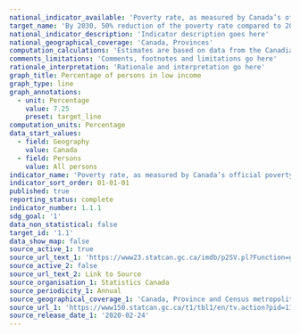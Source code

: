 ```yaml
---
national_indicator_available: 'Poverty rate, as measured by Canada’s official poverty line'
target_name: 'By 2030, 50% reduction of the poverty rate compared to 2015'
national_indicator_description: 'Indicator description goes here'
national_geographical_coverage: 'Canada, Provinces' 
computation_calculations: 'Estimates are based on data from the Canadian Income Survey (CIS) since 2012.'
comments_limitations: 'Comments, footnotes and limitations go here'
rationale_interpretation: 'Rationale and interpretation go here'
graph_title: Percentage of persons in low income
graph_type: line
graph_annotations:
  - unit: Percentage
    value: 7.25
    preset: target_line
computation_units: Percentage
data_start_values:
  - field: Geography
    value: Canada
  - field: Persons
    value: All persons
indicator_name: 'Poverty rate, as measured by Canada’s official poverty line'
indicator_sort_order: 01-01-01
published: true
reporting_status: complete
indicator_number: 1.1.1
sdg_goal: '1'
data_non_statistical: false
target_id: '1.1'
data_show_map: false
source_active_1: true
source_url_text_1: 'https://www23.statcan.gc.ca/imdb/p2SV.pl?Function=getSurvey&SDDS=5200'
source_active_2: false
source_url_text_2: Link to Source
source_organisation_1: Statistics Canada
source_periodicity_1: Annual
source_geographical_coverage_1: 'Canada, Province and Census metropolitan area'
source_url_1: 'https://www150.statcan.gc.ca/t1/tbl1/en/tv.action?pid=1110013501'
source_release_date_1: '2020-02-24'
---
```

